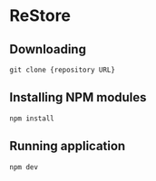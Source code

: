 # ReStore

## Downloading

```
git clone {repository URL}
```

## Installing NPM modules

```
npm install
```

## Running application

```
npm dev
```
